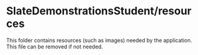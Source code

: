 # SlateDemonstrationsStudent/resources

This folder contains resources (such as images) needed by the application. This file can
be removed if not needed.
